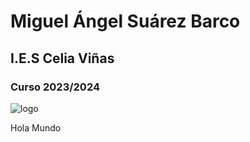# Miguel Ángel Suárez Barco
## I.E.S Celia Viñas
### Curso 2023/2024
![logo](https://github.com/msuabar049/msuabar049/assets/153183260/0b9344ad-6024-47af-b870-bbbcaeb1acaa)

Hola Mundo
